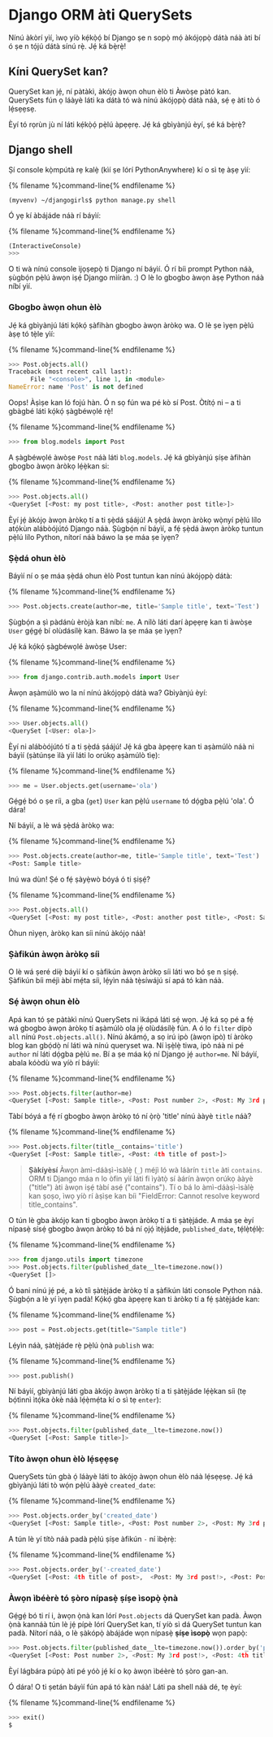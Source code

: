 # Django ORM àti QuerySets

Nínú àkòrí yìí, ìwọ yíò kẹ́kọ̀ọ́ bí Django ṣe n sopọ̀ mọ́ àkójọpọ̀ dátà náà àti bí ó ṣe n tọ́jú dátà sínú rẹ̀. Jẹ́ ká bẹ̀rẹ̀!

## Kíni QuerySet kan?

QuerySet kan jẹ́, ní pàtàkì, àkójọ àwọn ohun èlò ti Àwòṣe pàtó kan. QuerySets fún ọ láàyè láti ka dátà tó wà nínú àkójọpọ̀ dátà náà, sẹ́ ẹ àti tò ó lẹ́sẹẹsẹ.

Èyí tó rọrùn jù ní láti kẹ́kọ̀ọ́ pẹ̀lú àpẹẹrẹ. Jẹ́ ká gbìyànjú èyí, ṣé ká bẹ̀rẹ̀?

## Django shell

Ṣí console kọ̀mpútà rẹ kalẹ̀ (kìí ṣe lórí PythonAnywhere) kí o sì tẹ àṣẹ yìí:

{% filename %}command-line{% endfilename %}

    (myvenv) ~/djangogirls$ python manage.py shell
    

Ó yẹ kí àbájáde náà rí báyìí:

{% filename %}command-line{% endfilename %}

```python
(InteractiveConsole)
>>>
```

O ti wà nínú console ìjọṣepọ̀ ti Django ní báyìí. Ó rí bíi prompt Python náà, ṣùgbọ́n pẹ̀lú àwọn iṣẹ́ Django mìíràn. :) O lè lo gbogbo àwọn àṣẹ Python náà níbí yìí.

### Gbogbo àwọn ohun èlò

Jẹ́ ká gbìyànjú láti kọ́kọ́ ṣàfihàn gbogbo àwọn àròkọ wa. O lè ṣe ìyẹn pẹ̀lú àṣẹ tó tẹ̀le yìí:

{% filename %}command-line{% endfilename %}

```python
>>> Post.objects.all()
Traceback (most recent call last):
      File "<console>", line 1, in <module>
NameError: name 'Post' is not defined
```

Oops! Àṣìṣe kan ló fojú hàn. Ó n sọ fún wa pé kò sí Post. Òtítọ́ ni – a ti gbàgbé láti kọ́kọ́ ṣàgbéwọlé rẹ̀!

{% filename %}command-line{% endfilename %}

```python
>>> from blog.models import Post
```

A ṣàgbéwọlé àwòṣe `Post` náà láti `blog.models`. Jẹ́ ká gbìyànjú ṣíṣe àfihàn gbogbo àwọn àròkọ lẹ́ẹ̀kan si:

{% filename %}command-line{% endfilename %}

```python
>>> Post.objects.all()
<QuerySet [<Post: my post title>, <Post: another post title>]>
```

Èyí jẹ́ àkójọ àwọn àròkọ tí a ti ṣẹ̀dá ṣáájú! A ṣẹ̀dá àwọn àròkọ wọ̀nyí pẹ̀lú lílo atọ́kùn alábòójútó Django náà. Ṣùgbọ́n ní báyìí, a fẹ́ ṣẹ̀dá àwọn àròkọ tuntun pẹ̀lú lílo Python, nítorí náà báwo la ṣe máa ṣe ìyẹn?

### Ṣẹ̀dá ohun èlò

Báyìí ní o ṣe máa ṣẹ̀dá ohun èlò Post tuntun kan nínú àkójọpọ̀ dátà:

{% filename %}command-line{% endfilename %}

```python
>>> Post.objects.create(author=me, title='Sample title', text='Test')
```

Ṣùgbọ́n a ṣì pàdánù èròjà kan níbí: `me`. A nílò láti darí àpẹẹrẹ kan ti àwòṣe `User` gẹ́gẹ́ bí olùdásílẹ̀ kan. Báwo la ṣe máa ṣe ìyẹn?

Jẹ́ ká kọ́kọ́ ṣàgbéwọlé àwòṣe User:

{% filename %}command-line{% endfilename %}

```python
>>> from django.contrib.auth.models import User
```

Àwọn aṣàmúlò wo la ní nínú àkójọpọ̀ dátà wa? Gbìyànjú èyí:

{% filename %}command-line{% endfilename %}

```python
>>> User.objects.all()
<QuerySet [<User: ola>]>
```

Èyí ni alábòójútó tí a ti ṣẹ̀dá ṣáájú! Jẹ́ ká gba àpẹẹrẹ kan ti aṣàmúlò náà ni báyìí (ṣàtúnṣe ìlà yìí láti lo orúkọ aṣàmúlò tìẹ):

{% filename %}command-line{% endfilename %}

```python
>>> me = User.objects.get(username='ola')
```

Gẹ́gẹ́ bó o ṣe ríi, a gba (`get`) `User` kan pẹ̀lú `username` tó dọ́gba pẹ̀lú 'ola'. Ó dára!

Ní báyìí, a lè wá ṣẹ̀dá àròkọ wa:

{% filename %}command-line{% endfilename %}

```python
>>> Post.objects.create(author=me, title='Sample title', text='Test')
<Post: Sample title>
```

Inú wa dùn! Ṣé o fẹ́ ṣàyẹ̀wò bóyá ó ti ṣiṣẹ́?

{% filename %}command-line{% endfilename %}

```python
>>> Post.objects.all()
<QuerySet [<Post: my post title>, <Post: another post title>, <Post: Sample title>]>
```

Òhun nìyẹn, àròkọ kan síi nínú àkójọ náà!

### Ṣàfikún àwọn àròkọ síi

O lè wá ṣeré díẹ̀ báyìí kí o ṣàfikún àwọn àròkọ síi láti wo bó ṣe n ṣiṣẹ́. Ṣàfikún bíi méjì àbí mẹ́ta síi, lẹ́yìn náà tẹ̀síwájú sí apá tó kàn náà.

### Sẹ́ àwọn ohun èlò

Apá kan tó ṣe pàtàkì nínú QuerySets ni ìkápá láti sẹ́ wọn. Jẹ́ ká sọ pé a fẹ́ wá gbogbo àwọn àròkọ tí aṣàmúlò ola jẹ́ olùdásílẹ̀ fún. A ó lo `filter` dípò `all` nínú `Post.objects.all()`. Nínú àkámọ́, a sọ irú ipò (àwọn ipò) tí àròkọ blog kan gbọ́dọ̀ ní láti wà nínú queryset wa. Ní ìṣẹ̀lẹ̀ tiwa, ipò náà ni pé `author` ní láti dọ́gba pẹ̀lú `me`. Bí a ṣe máa kọ́ ní Django jẹ́ `author=me`. Ní báyìí, abala kóòdù wa yíò rí báyìí:

{% filename %}command-line{% endfilename %}

```python
>>> Post.objects.filter(author=me)
<QuerySet [<Post: Sample title>, <Post: Post number 2>, <Post: My 3rd post!>, <Post: 4th title of post>]>
```

Tàbí bóyá a fẹ́ rí gbogbo àwọn àròkọ tó ní ọ̀rọ̀ 'title' nínú ààyè `title` náà?

{% filename %}command-line{% endfilename %}

```python
>>> Post.objects.filter(title__contains='title')
<QuerySet [<Post: Sample title>, <Post: 4th title of post>]>
```

> **Ṣàkíyèsí** Àwọn àmì-dáàṣì-ìsàlẹ̀ (`_`) méjì ló wà láàrín `title` àti `contains`. ORM ti Django máa n lo òfin yìí láti fi ìyàtọ̀ sí àárín àwọn orúkọ ààyè ("title") àti àwọn iṣẹ́ tàbí asẹ́ ("contains"). Tí o bá lo àmì-dáàṣì-ìsàlẹ̀ kan ṣoṣo, ìwọ yíò rí àṣìṣe kan bíi "FieldError: Cannot resolve keyword title_contains".

O tún lè gba àkójọ kan ti gbogbo àwọn àròkọ tí a ti ṣàtẹ̀jáde. A máa ṣe èyí nípasẹ̀ sísẹ́ gbogbo àwọn àròkọ tó bá ní ọjọ́ ìtẹ̀jáde, `published_date`, tẹ́lẹ̀tẹ́lẹ̀:

{% filename %}command-line{% endfilename %}

```python
>>> from django.utils import timezone
>>> Post.objects.filter(published_date__lte=timezone.now())
<QuerySet []>
```

Ó bani nínú jẹ́ pé, a kò tíì ṣàtẹ̀jáde àròkọ tí a ṣàfikún láti console Python náà. Ṣùgbọ́n a lè yí ìyẹn padà! Kọ́kọ́ gba àpẹẹrẹ kan ti àròkọ tí a fẹ́ ṣàtẹ̀jáde kan:

{% filename %}command-line{% endfilename %}

```python
>>> post = Post.objects.get(title="Sample title")
```

Lẹ́yìn náà, ṣàtẹ̀jáde rẹ̀ pẹ̀lú ọ̀nà `publish` wa:

{% filename %}command-line{% endfilename %}

```python
>>> post.publish()
```

Ní báyìí, gbìyànjú láti gba àkójọ àwọn àròkọ tí a ti ṣàtẹ̀jáde lẹ́ẹ̀kan síi (tẹ bọ́tìnnì ìtọ́ka òkè náà lẹ́ẹ̀mẹ́ta kí o sì tẹ `enter`):

{% filename %}command-line{% endfilename %}

```python
>>> Post.objects.filter(published_date__lte=timezone.now())
<QuerySet [<Post: Sample title>]>
```

### Títo àwọn ohun èlò lẹ́sẹẹsẹ

QuerySets tún gbà ọ́ láàyè láti to àkójọ àwọn ohun èlò náà lẹ́sẹẹsẹ. Jẹ́ ká gbìyànjú láti tò wọ́n pẹ̀lú ààyè `created_date`:

{% filename %}command-line{% endfilename %}

```python
>>> Post.objects.order_by('created_date')
<QuerySet [<Post: Sample title>, <Post: Post number 2>, <Post: My 3rd post!>, <Post: 4th title of post>]>
```

A tún lè yí títò náà padà pẹ̀lú ṣíṣe àfikún `-` ní ìbẹ̀rẹ̀:

{% filename %}command-line{% endfilename %}

```python
>>> Post.objects.order_by('-created_date')
<QuerySet [<Post: 4th title of post>,  <Post: My 3rd post!>, <Post: Post number 2>, <Post: Sample title>]>
```

### Àwọn ìbéèrè tó ṣòro nípasẹ̀ ṣíṣe ìsopọ̀ ọ̀nà

Gẹ́gẹ́ bó ti rí i, àwọn ọ̀nà kan lórí `Post.objects` dá QuerySet kan padà. Àwọn ọ̀nà kannáà tún lè jẹ́ pípè lórí QuerySet kan, tí yíò sì dá QuerySet tuntun kan padà. Nítorí náà, o lè ṣàkópọ̀ àbájáde wọn nípasẹ̀ **ṣíṣe ìsopọ̀** wọn papọ̀:

```python
>>> Post.objects.filter(published_date__lte=timezone.now()).order_by('published_date')
<QuerySet [<Post: Post number 2>, <Post: My 3rd post!>, <Post: 4th title of post>, <Post: Sample title>]>
```

Èyí lágbára púpọ̀ àti pé yóò jẹ́ kí o kọ àwọn ìbéèrè tó ṣòro gan-an.

Ó dára! O ti ṣetán báyìí fún apá tó kàn náà! Láti pa shell náà dé, tẹ èyí:

{% filename %}command-line{% endfilename %}

```python
>>> exit()
$
```